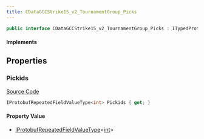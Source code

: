 ```yaml
---
title: CDataGCCStrike15_v2_TournamentGroup_Picks
---
```


```csharp
public interface CDataGCCStrike15_v2_TournamentGroup_Picks : ITypedProtobuf<CDataGCCStrike15_v2_TournamentGroup_Picks>, INativeHandle
```

#### Implements

## Properties

### Pickids

[Source Code](https://github.com/swiftly-solution/swiftlys2/blob/main/managed/src/SwiftlyS2.Generated/Protobufs/Interfaces/CDataGCCStrike15_v2_TournamentGroup_Picks.cs#L13)

```csharp
IProtobufRepeatedFieldValueType<int> Pickids { get; }
```

#### Property Value

- [IProtobufRepeatedFieldValueType](/docs/api/shared/netmessages/iprotobufrepeatedfieldvaluetype-1)<[int](https://learn.microsoft.com/dotnet/api/system.int32)>

